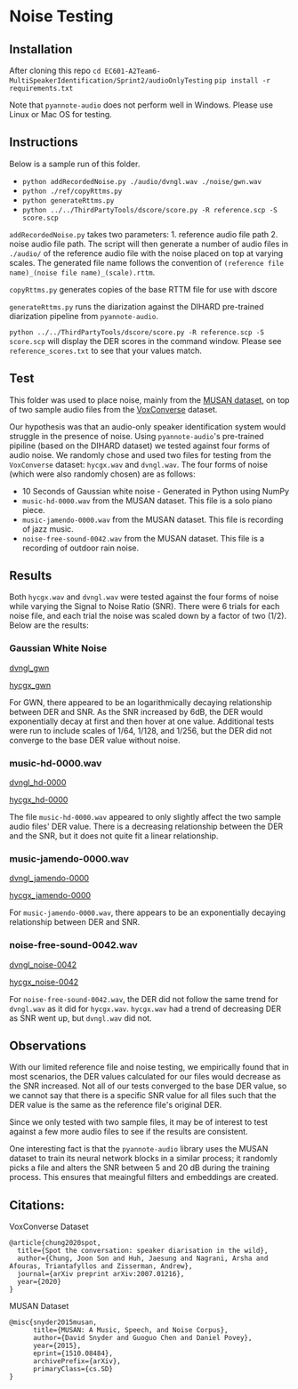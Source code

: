 # Noise Testing

## Installation

After cloning this repo
`cd EC601-A2Team6-MultiSpeakerIdentification/Sprint2/audioOnlyTesting`
`pip install -r requirements.txt`

Note that `pyannote-audio` does not perform well in Windows. Please use Linux or Mac OS for testing.

## Instructions

Below is a sample run of this folder.
* `python addRecordedNoise.py ./audio/dvngl.wav ./noise/gwn.wav`
* `python ./ref/copyRttms.py`
* `python generateRttms.py`
* `python ../../ThirdPartyTools/dscore/score.py -R reference.scp -S score.scp`

`addRecordedNoise.py` takes two parameters: 1. reference audio file path 2. noise audio file path. The script will then generate a number of audio files in `./audio/` of the reference audio file with the noise placed on top at varying scales. The generated file name follows the convention of `(reference file name)_(noise file name)_(scale).rttm`.

`copyRttms.py` generates copies of the base RTTM file for use with dscore

`generateRttms.py` runs the diarization against the DIHARD pre-trained diarization pipeline from `pyannote-audio`.

`python ../../ThirdPartyTools/dscore/score.py -R reference.scp -S score.scp` will display the DER scores in the command window. Please see `reference_scores.txt` to see that your values match.

## Test

This folder was used to place noise, mainly from the [MUSAN dataset](http://www.openslr.org/17/), on top of two sample audio files from the [VoxConverse](http://www.robots.ox.ac.uk/~vgg/data/voxconverse/index.html) dataset.

Our hypothesis was that an audio-only speaker identification system would struggle in the presence of noise. Using `pyannote-audio`'s pre-trained pipiline (based on the DIHARD dataset) we tested against four forms of audio noise. We randomly chose and used two files for testing from the `VoxConverse` dataset: `hycgx.wav` and `dvngl.wav`. The four forms of noise (which were also randomly chosen) are as follows:

* 10 Seconds of Gaussian white noise - Generated in Python using NumPy
* `music-hd-0000.wav` from the MUSAN dataset. This file is a solo piano piece.
* `music-jamendo-0000.wav` from the MUSAN dataset. This file is recording of jazz music.
* `noise-free-sound-0042.wav` from the MUSAN dataset. This file is a recording of outdoor rain noise.

## Results

Both `hycgx.wav` and `dvngl.wav` were tested against the four forms of noise while varying the Signal to Noise Ratio (SNR). There were 6 trials for each noise file, and each trial the noise was scaled down by a factor of two (1/2). Below are the results:

### Gaussian White Noise
[dvngl_gwn](https://github.com/gilbertyap/EC601-A2Team6-MultiSpeakerIdentification/blob/gilbert_sprint2/Sprint2/audioOnlyTesting/charts/SNR%20and%20DER%20for%20'dvngl.wav'%20with%20GWN.png)

[hycgx_gwn](https://github.com/gilbertyap/EC601-A2Team6-MultiSpeakerIdentification/blob/gilbert_sprint2/Sprint2/audioOnlyTesting/charts/SNR%20and%20DER%20for%20'hycgx.wav'%20with%20GWN.png)

For GWN, there appeared to be an logarithmically decaying relationship between DER and SNR. As the SNR increased by 6dB, the DER would exponentially decay at first and then hover at one value. Additional tests were run to include scales of 1/64, 1/128, and 1/256, but the DER did not converge to the base DER value without noise.

### music-hd-0000.wav
[dvngl_hd-0000](https://github.com/gilbertyap/EC601-A2Team6-MultiSpeakerIdentification/blob/gilbert_sprint2/Sprint2/audioOnlyTesting/charts/SNR%20and%20DER%20for%20'dvngl.wav'%20with%20'music-hd-000.wav'.png)

[hycgx_hd-0000](https://github.com/gilbertyap/EC601-A2Team6-MultiSpeakerIdentification/blob/gilbert_sprint2/Sprint2/audioOnlyTesting/charts/SNR%20and%20DER%20for%20'hycgx.wav'%20with%20'music-hd-000.wav'.png)

The file `music-hd-0000.wav` appeared to only slightly affect the two sample audio files' DER value. There is a decreasing relationship between the DER and the SNR, but it does not quite fit a linear relationship.

### music-jamendo-0000.wav
[dvngl_jamendo-0000](https://github.com/gilbertyap/EC601-A2Team6-MultiSpeakerIdentification/blob/gilbert_sprint2/Sprint2/audioOnlyTesting/charts/SNR%20and%20DER%20for%20'dvngl.wav'%20with%20'noise-free-sound-0042.wav'.png)

[hycgx_jamendo-0000](https://github.com/gilbertyap/EC601-A2Team6-MultiSpeakerIdentification/blob/gilbert_sprint2/Sprint2/audioOnlyTesting/charts/SNR%20and%20DER%20for%20'hycgx.wav'%20with%20'music-jamendo-000.wav'.png)

For `music-jamendo-0000.wav`, there appears to be an exponentially decaying relationship between DER and SNR.

### noise-free-sound-0042.wav
[dvngl_noise-0042](https://github.com/gilbertyap/EC601-A2Team6-MultiSpeakerIdentification/blob/gilbert_sprint2/Sprint2/audioOnlyTesting/charts/SNR%20and%20DER%20for%20'dvngl.wav'%20with%20'noise-free-sound-0042.wav'.png)

[hycgx_noise-0042](https://github.com/gilbertyap/EC601-A2Team6-MultiSpeakerIdentification/blob/gilbert_sprint2/Sprint2/audioOnlyTesting/charts/SNR%20and%20DER%20for%20'hycgx.wav'%20with%20'noise-free-sound-0042.wav'.png)

For `noise-free-sound-0042.wav`, the DER did not follow the same trend for `dvngl.wav` as it did for `hycgx.wav`. `hycgx.wav` had a trend of decreasing DER as SNR went up, but `dvngl.wav` did not.

## Observations

With our limited reference file and noise testing, we empirically found that in most scenarios, the DER values calculated for our files would decrease as the SNR increased. Not all of our tests converged to the base DER value, so we cannot say that there is a specific SNR value for all files such that the DER value is the same as the reference file's original DER.

Since we only tested with two sample files, it may be of interest to test against a few more audio files to see if the results are consistent.

One interesting fact is that the `pyannote-audio` library uses the MUSAN dataset to train its neural network blocks in a similar process; it randomly picks a file and alters the SNR between 5 and 20 dB during the training process. This ensures that meaingful  filters and embeddings are created.

## Citations:
VoxConverse Dataset
```
@article{chung2020spot,
  title={Spot the conversation: speaker diarisation in the wild},
  author={Chung, Joon Son and Huh, Jaesung and Nagrani, Arsha and Afouras, Triantafyllos and Zisserman, Andrew},
  journal={arXiv preprint arXiv:2007.01216},
  year={2020}
}
```

MUSAN Dataset
```
@misc{snyder2015musan,
      title={MUSAN: A Music, Speech, and Noise Corpus},
      author={David Snyder and Guoguo Chen and Daniel Povey},
      year={2015},
      eprint={1510.08484},
      archivePrefix={arXiv},
      primaryClass={cs.SD}
}
```
